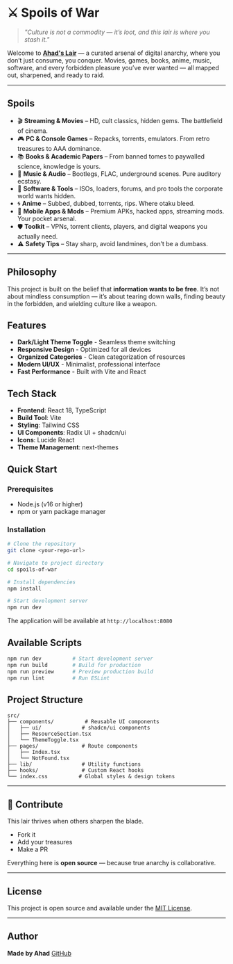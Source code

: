 # ⚔️ Spoils of War

> *"Culture is not a commodity — it’s loot, and this lair is where you stash it."*

Welcome to **[Ahad's Lair](https://spoils-of-war.onrender.com/)** — a curated arsenal of digital anarchy, where you don’t just consume, you conquer.
Movies, games, books, anime, music, software, and every forbidden pleasure you’ve ever wanted — all mapped out, sharpened, and ready to raid.

---

##  Spoils

- 🎬 **Streaming & Movies** – HD, cult classics, hidden gems. The battlefield of cinema.
- 🎮 **PC & Console Games** – Repacks, torrents, emulators. From retro treasures to AAA dominance.
- 📚 **Books & Academic Papers** – From banned tomes to paywalled science, knowledge is yours.
- 🎵 **Music & Audio** – Bootlegs, FLAC, underground scenes. Pure auditory ecstasy.
- 💾 **Software & Tools** – ISOs, loaders, forums, and pro tools the corporate world wants hidden.
- 🌀 **Anime** – Subbed, dubbed, torrents, rips. Where otaku bleed.
- 📱 **Mobile Apps & Mods** – Premium APKs, hacked apps, streaming mods. Your pocket arsenal.
- 🛡️ **Toolkit** – VPNs, torrent clients, players, and digital weapons you actually need.
- ⚠️ **Safety Tips** – Stay sharp, avoid landmines, don’t be a dumbass.

---

##  Philosophy

This project is built on the belief that **information wants to be free**.
It’s not about mindless consumption — it’s about tearing down walls, finding beauty in the forbidden, and wielding culture like a weapon.

## Features

- **Dark/Light Theme Toggle** - Seamless theme switching
- **Responsive Design** - Optimized for all devices
- **Organized Categories** - Clean categorization of resources
- **Modern UI/UX** - Minimalist, professional interface
- **Fast Performance** - Built with Vite and React

## Tech Stack

- **Frontend**: React 18, TypeScript
- **Build Tool**: Vite
- **Styling**: Tailwind CSS
- **UI Components**: Radix UI + shadcn/ui
- **Icons**: Lucide React
- **Theme Management**: next-themes

## Quick Start

### Prerequisites

- Node.js (v16 or higher)
- npm or yarn package manager

### Installation

```bash
# Clone the repository
git clone <your-repo-url>

# Navigate to project directory
cd spoils-of-war

# Install dependencies
npm install

# Start development server
npm run dev
```

The application will be available at `http://localhost:8080`

## Available Scripts

```bash
npm run dev          # Start development server
npm run build        # Build for production
npm run preview      # Preview production build
npm run lint         # Run ESLint
```

## Project Structure

```
src/
├── components/          # Reusable UI components
│   ├── ui/             # shadcn/ui components
│   ├── ResourceSection.tsx
│   └── ThemeToggle.tsx
├── pages/              # Route components
│   ├── Index.tsx
│   └── NotFound.tsx
├── lib/                # Utility functions
├── hooks/              # Custom React hooks
└── index.css          # Global styles & design tokens
```
---

## 🤝 Contribute

This lair thrives when others sharpen the blade.

* Fork it
* Add your treasures
* Make a PR

Everything here is **open source** — because true anarchy is collaborative.

---

## License

This project is open source and available under the [MIT License](LICENSE).

---

## Author

**Made by Ahad**
[GitHub](https://github.com/ah4ddd)
